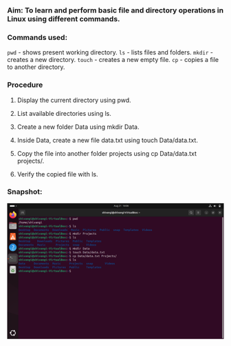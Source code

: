 ### Aim: To learn and perform basic file and directory operations in Linux using different commands.

### Commands used: 

`pwd` - shows present working directory.
`ls` - lists files and folders.
`mkdir` - creates a new directory.
`touch` - creates a new empty file.
`cp` - copies a file to another directory.

### Procedure

1. Display the current directory using pwd.

2. List available directories using ls.

3. Create a new folder Data using mkdir Data.

4. Inside Data, create a new file data.txt using touch Data/data.txt.

5. Copy the file into another folder projects using cp Data/data.txt projects/.

6. Verify the copied file with ls.
  
  ### Snapshot:
  
  ![alt text](screen.png)
